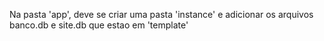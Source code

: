 Na pasta 'app', deve se criar uma pasta 'instance' e adicionar os arquivos banco.db e site.db que estao em 'template'
